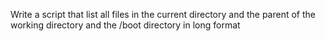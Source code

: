 Write a script that list all files in the current directory and the parent of the working directory and the /boot directory in long format
